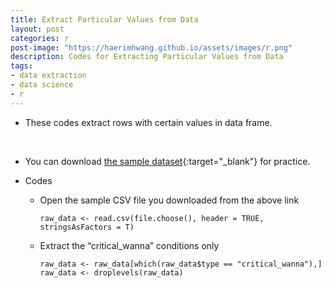 ```yaml
---
title: Extract Particular Values from Data
layout: post
categories: r
post-image: "https://haerimhwang.github.io/assets/images/r.png"
description: Codes for Extracting Particular Values from Data
tags:
- data extraction
- data science 
- r
---
```


* These codes extract rows with certain values in data frame.  
<br>

* You can download [the sample dataset](https://haerimhwang.github.io/assets/data/CSV_judgment_data.csv){:target="_blank"} for practice.  
        
* Codes
    
    * Open the sample CSV file you downloaded from the above link
        
          raw_data <- read.csv(file.choose(), header = TRUE, stringsAsFactors = T)
             
        
    * Extract the “critical\_wanna” conditions only
        
          raw_data <- raw_data[which(raw_data$type == "critical_wanna"),]
          raw_data <- droplevels(raw_data) 
            
